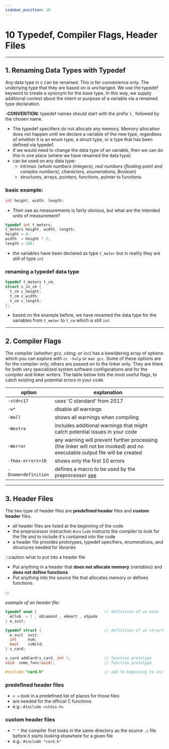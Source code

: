 ```yaml
---
sidebar_position: 10
---
```


# 10 Typedef, Compiler Flags, Header Files

---

## 1. Renaming Data Types with Typedef

Any data type in c can be renamed. This is for convenience only. The underlying type that they are based on is unchanged. We use the typedef keyword to create a synonym for the base type. In this way, we supply additional context about the intent or purpose of a variable via a renamed type declaration.

-**CONVENTION:** typedef names should start with the prefix `t_` followed by the chosen name.

- The typedef specifiers do not allocate any memory. Memory allocation does not happen until we declare a variable of the new type, regardless of whether it is an enum type, a struct type, or a type that has been defined via typedef.
- if we would need to change the data type of an variable, then we can do this in one place (where we have renamed the data type)
- can be used on any data type:
  - intrinsic (_whole numbers (integers), real numbers (floating point and complex numbers), characters, enumerations, Boolean_)
  - structures, arrays, pointers, functions, pointer to functions

### basic example:

```c
int height, width, length;
```

- Their use as measurements is fairly obvious, but what are the intended units of measurement?

```c
typedef int t_meters;
t_meters height, width, length;
height = 4;
width  = height * 2;
length = 100;
```

- the variables have been declared as type `t_meter` but in reality they are still of type `int`

### renaming a typedef data type

```c
typedef t_meters t_cm;
struct s_in_cm {
  t_cm c_height;
  t_cm c_width;
  t_cm c_length;
};
```

- based on the example before, we have renamed the data type for the variables from `t_meter` to `t_cm` which is still `int`

---

## 2. Compiler Flags

The compiler (_whether gcc, clang, or icc_) has a bewildering array of options which you can explore with `cc -help` or `man gcc`. Some of these options are for the compiler only; others are passed on to the linker only. They are there for both very specialized system software configurations and for the compiler and linker writers.
The table below lists the most useful flags, to catch existing and potential errors in your code.

| option              | explanation                                                                                                                |
| ------------------- | -------------------------------------------------------------------------------------------------------------------------- |
| `-std=c17`          | uses 'C standard' from 2017                                                                                                |
| `-w*`               | disable all warnings                                                                                                       |
| `-Wall`             | shows all warnings when compiling                                                                                          |
| `-Wextra`           | includes additional warnings that might catch potential issues in your code                                                |
| `-Werror`           | any warning will prevent further processing (the linker will not be invoked) and no executable output file will be created |
| `-fmax-errors=10`   | shows only the first 10 errors                                                                                             |
| `-Dname=definition` | defines a macro to be used by the preprocessor [see](https://www.rapidtables.com/code/linux/gcc/gcc-d.html)                |

---

## 3. Header Files

The two type of header files are **predefined header** files and **custom header** files.

- all header files are listed at the beginning of the code
- the preprocessor instruction `#include` instructs the compiler to look for the file and to include it's contained into the code
- a header file provides prototypes, typedef specifiers, enumerations, and structures needed for libraries

:::caution what to put into a header file

- Put anything in a header that **does not allocate memory** (_variables_) and **does not define functions**.
- Put anything into the source file that allocates memory or defines functions.

:::

_example of an header file:_

```c title="card.h"
typedef enum {                              // definition of an enum
  eClub  = 1 , eDiamond , eHeart , eSpade
} e_suit;

typedef struct {                            // definition of an structure
  e_suit  suit;
  int     num;
  bool    isWild;
} s_card;

s_card addCard(s_card, int );               // function prototype
void  some_func(void);                      // function prototype
```

```c title="source file"
#include "card.h"                           // add to beginning to include the above code
```

### predefined header files

- `< >` look in a predefined list of places for those files
- are needed for the official C functions
- e.g.: `#include <stdio.h>`

### custom header files

- `" "` the compiler first looks in the same directory as the source `.c` file before it starts looking elsewhere for a given file
- e.g.: `#include "card.h"`
